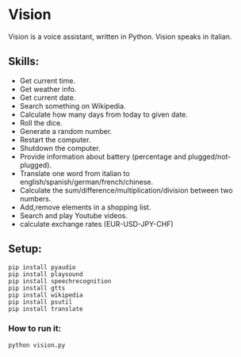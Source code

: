 # Vision
Vision is a voice assistant, written in Python. Vision speaks in italian.

## Skills:
* Get current time.
* Get weather info.
* Get current date.
* Search something on Wikipedia.
* Calculate how many days from today to given date.
* Roll the dice.
* Generate a random number.
* Restart the computer.
* Shutdown the computer.
* Provide information about battery (percentage and plugged/not-plugged).
* Translate one word from italian to english/spanish/german/french/chinese.
* Calculate the sum/difference/multiplication/division between two numbers.
* Add,remove elements in a shopping list.
* Search and play Youtube videos.
* calculate exchange rates (EUR-USD-JPY-CHF)

## Setup:
```
pip install pyaudio
pip install playsound
pip install speechrecognition
pip install gtts
pip install wikipedia
pip install psutil
pip install translate
```

### How to run it:
```
python vision.py
```